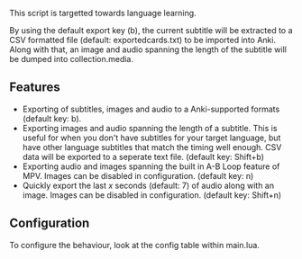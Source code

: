 This script is targetted towards language learning.

By using the default export key (b), the current subtitle will be extracted to a CSV formatted file (default: exportedcards.txt) to be imported into Anki. Along with that, an image and audio spanning the length of the subtitle will be dumped into collection.media.

## Features
* Exporting of subtitles, images and audio to a Anki-supported formats (default key: b).
* Exporting images and audio spanning the length of a subtitle. This is useful for when you don't have subtitles for your target language, but have other language subtitles that match the timing well enough. CSV data will be exported to a seperate text file. (default key: Shift+b)
* Exporting audio and images spanning the built in A-B Loop feature of MPV. Images can be disabled in configuration. (default key: n)
* Quickly export the last *x* seconds (default: 7) of audio along with an image. Images can be disabled in configuration. (default key: Shift+n)

## Configuration
To configure the behaviour, look at the config table within main.lua.
